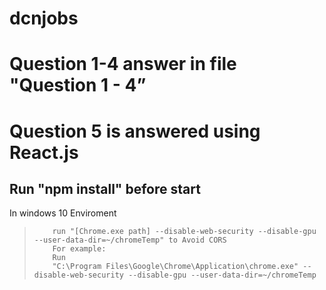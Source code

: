 # dcnjobs

# Question 1-4 answer in file "Question 1 - 4”

# Question 5 is answered using React.js
## Run "npm install" before start 
In windows 10 Enviroment
>         run "[Chrome.exe path] --disable-web-security --disable-gpu --user-data-dir=~/chromeTemp" to Avoid CORS 
>         For example: 
>         Run 
>         "C:\Program Files\Google\Chrome\Application\chrome.exe" --disable-web-security --disable-gpu --user-data-dir=~/chromeTemp
